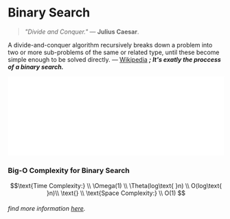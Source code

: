 # Binary Search
> _"Divide and Conquer."_ ― **Julius Caesar**.

A divide-and-conquer algorithm recursively breaks down a problem into two or more sub-problems of the same or related type, until these become simple enough to be solved directly. ― [Wikipedia](https://en.wikipedia.org/wiki/Divide-and-conquer_algorithm) ***; It's exatly the proccess of a binary search.***

![Binary Search GIF](binary-search.gif)

### Big-O Complexity for Binary Search
$$\text{Time Complexity:} \\ \Omega(1) \\ \Theta(log\text{ }n) \\ O(log\text{ }n)\\ \text{} \\ \text{Space Complexity:} \\ O(1) $$


<h6>find more information <a href="https://en.wikipedia.org/wiki/Binary_search_algorithm" target="_blank">here</a>.</h6>